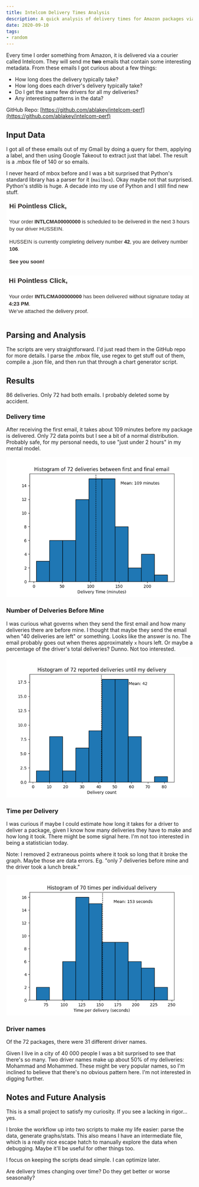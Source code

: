 ```yaml
---
title: Intelcom Delivery Times Analysis
description: A quick analysis of delivery times for Amazon packages via Intelcom.
date: 2020-09-10
tags:
- random
---
```


Every time I order something from Amazon, it is delivered via a courier called Intelcom. They will send me **two** emails that contain some interesting metadata. From these emails I got curious about a few things:

- How long does the delivery typically take?
- How long does each driver's delivery typically take?
- Do I get the same few drivers for all my deliveries?
- Any interesting patterns in the data?


GitHub Repo: [https://github.com/ablakey/intelcom-perf](https://github.com/ablakey/intelcom-perf)


## Input Data

I got all of these emails out of my Gmail by doing a query for them, applying a label, and then using Google Takeout to extract just that label. The result is a .mbox file of 140 or so emails.

I never heard of mbox before and I was a bit surprised that Python's standard library has a parser for it (`mailbox`). Okay maybe not that surprised. Python's stdlib is huge. A decade into my use of Python and I still find new stuff.

![On the way email](intelcom1.png)

![Delivered email](intelcom2.png)


## Parsing and Analysis
The scripts are very straightforward. I'd just read them in the GitHub repo for more details. I parse the .mbox file, use regex to get stuff out of them, compile a .json file, and then run that through a chart generator script.

## Results
86 deliveries. Only 72 had both emails. I probably deleted some by accident.

### Delivery time
After receiving the first email, it takes about 109 minutes before my package is delivered.  Only 72 data points but I see a bit of a normal distribution. Probably safe, for my personal needs, to use "just under 2 hours" in my mental model.

![Histogram of delivery time between emails](intelcom3.png)

### Number of Delveries Before Mine
I was curious what governs when they send the first email and how many deliveries there are before mine. I thought that maybe they send the email when "40 deliveries are left" or something.  Looks like the answer is no. The email probably goes out when theres approximately `x` hours left. Or maybe a percentage of the driver's total deliveries? Dunno. Not too interested.


![Histogram of delivery count](intelcom4.png)

### Time per Delivery
I was curious if maybe I could estimate how long it takes for a driver to deliver a package, given I know how many deliveries they have to make and how long it took. There might be some signal here. I'm not too interested in being a statistician today.

Note: I removed 2 extraneous points where it took so long that it broke the graph. Maybe those are data errors. Eg. "only 7 deliveries before mine and the driver took a lunch break."

![Histogram of time it took per delivery per email](intelcom5.png)

### Driver names
Of the 72 packages, there were 31 different driver names.

Given I live in a city of 40 000 people I was a bit surprised to see that there's so many. Two driver names make up about 50% of my deliveries: Mohammad and Mohammed.  These might be very popular names, so I'm inclined to believe that there's no obvious pattern here. I'm not interested in digging further.

## Notes and Future Analysis
This is a small project to satisfy my curiosity. If you see a lacking in rigor... yes.

I broke the workflow up into two scripts to make my life easier: parse the data, generate graphs/stats. This also means I have an intermediate file, which is a really nice escape hatch to manually explore the data when debugging. Maybe it'll be useful for other things too.

I focus on keeping the scripts dead simple. I can optimize later.

Are delivery times changing over time? Do they get better or worse seasonally?
